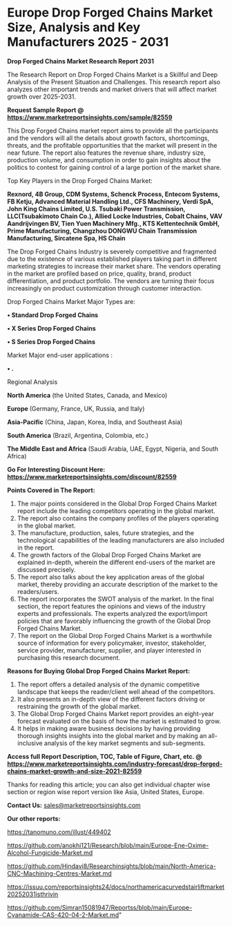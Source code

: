 # Europe Drop Forged Chains Market Size, Analysis and Key Manufacturers 2025 - 2031

<strong>Drop Forged Chains Market Research Report 2031</strong>

The Research Report on Drop Forged Chains Market is a Skillful and Deep Analysis of the Present Situation and Challenges. This research report also analyzes other important trends and market drivers that will affect market growth over 2025-2031.

<strong>Request Sample Report @ <a href=https://www.marketreportsinsights.com/sample/82559>https://www.marketreportsinsights.com/sample/82559</a></strong>

This Drop Forged Chains market report aims to provide all the participants and the vendors will all the details about growth factors, shortcomings, threats, and the profitable opportunities that the market will present in the near future. The report also features the revenue share, industry size, production volume, and consumption in order to gain insights about the politics to contest for gaining control of a large portion of the market share.

Top Key Players in the Drop Forged Chains Market:

<strong>Rexnord, 4B Group, CDM Systems, Schenck Process, Entecom Systems, FB Ketju, Advanced Material Handling Ltd., CFS Machinery, Verdi SpA, John King Chains Limited, U.S. Tsubaki Power Transmission, LLC(Tsubakimoto Chain Co.), Allied Locke Industries, Cobalt Chains, VAV Aandrijvingen BV, Tien Yuen Machinery Mfg., KTS Kettentechnik GmbH, Prime Manufacturing, Changzhou DONGWU Chain Transmission Manufacturing, Sircatene Spa, HS Chain</strong>

The Drop Forged Chains Industry is severely competitive and fragmented due to the existence of various established players taking part in different marketing strategies to increase their market share. The vendors operating in the market are profiled based on price, quality, brand, product differentiation, and product portfolio. The vendors are turning their focus increasingly on product customization through customer interaction.

Drop Forged Chains Market Major Types are:

<strong>• Standard Drop Forged Chains

• X Series Drop Forged Chains

• S Series Drop Forged Chains</strong>

Market Major end-user applications :

<strong>• .</strong>

Regional Analysis

</u><strong><b>North America</b></strong> (the United States, Canada, and Mexico)

<strong><b>Europe </b></strong>(Germany, France, UK, Russia, and Italy)

<strong><b>Asia-Pacific</b></strong> (China, Japan, Korea, India, and Southeast Asia)

<strong><b>South America</b></strong> (Brazil, Argentina, Colombia, etc.)

<strong><b>The Middle East and Africa</b></strong> (Saudi Arabia, UAE, Egypt, Nigeria, and South Africa)

<strong>Go For Interesting Discount Here: <a href=https://www.marketreportsinsights.com/discount/82559>https://www.marketreportsinsights.com/discount/82559</a></strong>

<strong>Points Covered in The Report:</strong>
<ol>
  <li>The major points considered in the Global Drop Forged Chains Market report include the leading competitors operating in the global market.</li>
  <li>The report also contains the company profiles of the players operating in the global market.</li>
  <li>The manufacture, production, sales, future strategies, and the technological capabilities of the leading manufacturers are also included in the report.</li>
  <li>The growth factors of the Global Drop Forged Chains Market are explained in-depth, wherein the different end-users of the market are discussed precisely.</li>
  <li>The report also talks about the key application areas of the global market, thereby providing an accurate description of the market to the readers/users.</li>
  <li>The report incorporates the SWOT analysis of the market. In the final section, the report features the opinions and views of the industry experts and professionals. The experts analyzed the export/import policies that are favorably influencing the growth of the Global Drop Forged Chains Market.</li>
  <li>The report on the Global Drop Forged Chains Market is a worthwhile source of information for every policymaker, investor, stakeholder, service provider, manufacturer, supplier, and player interested in purchasing this research document.</li>
</ol>
<strong>Reasons for Buying Global Drop Forged Chains Market Report:</strong>

<ol>
  <li>The report offers a detailed analysis of the dynamic competitive landscape that keeps the reader/client well ahead of the competitors.</li>
  <li>It also presents an in-depth view of the different factors driving or restraining the growth of the global market.</li>
  <li>The Global Drop Forged Chains Market report provides an eight-year forecast evaluated on the basis of how the market is estimated to grow.</li>
  <li>It helps in making aware business decisions by having providing thorough insights insights into the global market and by making an all-inclusive analysis of the key market segments and sub-segments.</li>
</ol>
<strong>Access full Report Description, TOC, Table of Figure, Chart, etc. @ <a href=https://www.marketreportsinsights.com/industry-forecast/drop-forged-chains-market-growth-and-size-2021-82559>https://www.marketreportsinsights.com/industry-forecast/drop-forged-chains-market-growth-and-size-2021-82559</a></strong>


Thanks for reading this article; you can also get individual chapter wise section or region wise report version like Asia, United States, Europe.

<strong>Contact Us:</strong>
sales@marketreportsinsights.com

<strong>Our other reports:</strong>

<a href=https://tanomuno.com/illust/449402>https://tanomuno.com/illust/449402</a>

<a href=https://github.com/anokhi121/Research/blob/main/Europe-Ene-Oxime-Alcohol-Fungicide-Market.md>https://github.com/anokhi121/Research/blob/main/Europe-Ene-Oxime-Alcohol-Fungicide-Market.md</a>

<a href=https://github.com/Hindavi8/Researchinsights/blob/main/North-America-CNC-Machining-Centres-Market.md>https://github.com/Hindavi8/Researchinsights/blob/main/North-America-CNC-Machining-Centres-Market.md</a>

<a href=https://issuu.com/reportsinsights24/docs/northamericacurvedstairliftmarket20252031isthrivin>https://issuu.com/reportsinsights24/docs/northamericacurvedstairliftmarket20252031isthrivin</a>

<a href=https://github.com/Simran15081947/Reportss/blob/main/Europe-Cyanamide-CAS-420-04-2-Market.md>https://github.com/Simran15081947/Reportss/blob/main/Europe-Cyanamide-CAS-420-04-2-Market.md</a>"
